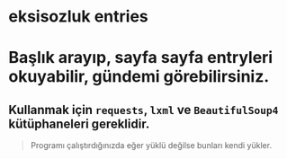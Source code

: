 # eksisozluk entries
# Başlık arayıp, sayfa sayfa entryleri okuyabilir, gündemi görebilirsiniz. 
## Kullanmak için `requests`, `lxml` ve `BeautifulSoup4` kütüphaneleri gereklidir.
> Programı çalıştırdığınızda eğer yüklü değilse bunları kendi yükler.

